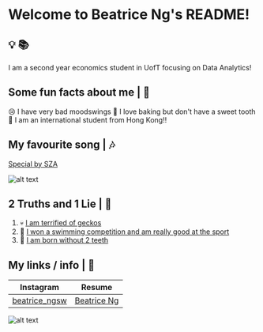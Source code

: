 # Welcome to Beatrice Ng's README!
## :bulb: :books:
I am a second year economics student in UofT focusing on Data Analytics! 

## Some fun facts about me | :woman: 
:cry: I have very bad moodswings 
:cookie: I love baking but don't have a sweet tooth 
:house_with_garden: I am an international student from Hong Kong!!

## My favourite song | :notes:
[Special by SZA](https://www.youtube.com/watch?v=bS7dvgYr6PM)

![alt text](https://i1.sndcdn.com/artworks-agKkGQSM4sKxWZyL-KemsNg-t500x500.png) 

## 2 Truths and 1 Lie | :shushing_face: 
1. :skull: [I am terrified of geckos](https://www.westminster-abbey.org/media/4095/truth.jpg?anchor=center&mode=crop&width=1024&height=512&rnd=132084410060000000)
2. 🔫 [I won a swimming competition and am really good at the sport](https://www.looper.com/img/gallery/the-untold-truth-of-pinocchio/intro-1637802137.jpg) 
3. :anger: [I am born without 2 teeth](https://www.westminster-abbey.org/media/4095/truth.jpg?anchor=center&mode=crop&width=1024&height=512&rnd=132084410060000000)

## My links / info | 🔗
| Instagram | Resume |
| --------------- | --------------- | 
| [beatrice_ngsw](https://www.instagram.com/beatrice_ngsw/) | [Beatrice Ng](https://docs.google.com/document/d/17zPrWPVWn-NODebwGQ4SH9MFygSxD3VQ/edit)|


![alt text](https://www.starimagingindia.com/blog/wp-content/uploads/2018/08/feeling-tired-all-the-time.jpg)


